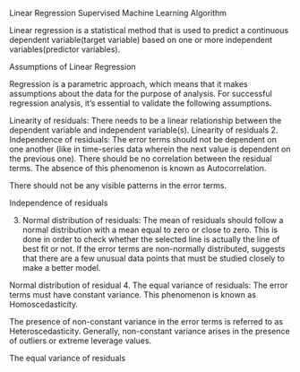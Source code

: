 Linear Regression Supervised Machine Learning Algorithm

Linear regression is a statistical method that is used to predict a continuous dependent variable(target variable) based on one or more independent variables(predictor variables).

Assumptions of Linear Regression

Regression is a parametric approach, which means that it makes assumptions about the data for the purpose of analysis. For successful regression analysis, it’s essential to validate the following assumptions.

 Linearity of residuals: There needs to be a linear relationship between the dependent variable and independent variable(s).
Linearity of residuals
2. Independence of residuals: The error terms should not be dependent on one another (like in time-series data wherein the next value is dependent on the previous one). There should be no correlation between the residual terms. The absence of this phenomenon is known as Autocorrelation.

There should not be any visible patterns in the error terms.

Independence of residuals
 

3. Normal distribution of residuals: The mean of residuals should follow a normal distribution with a mean equal to zero or close to zero. This is done in order to check whether the selected line is actually the line of best fit or not.
If the error terms are non-normally distributed, suggests that there are a few unusual data points that must be studied closely to make a better model.

Normal distribution of residual
4. The equal variance of residuals: The error terms must have constant variance. This phenomenon is known as Homoscedasticity.

The presence of non-constant variance in the error terms is referred to as Heteroscedasticity. Generally, non-constant variance arises in the presence of outliers or extreme leverage values.

The equal variance of residuals
